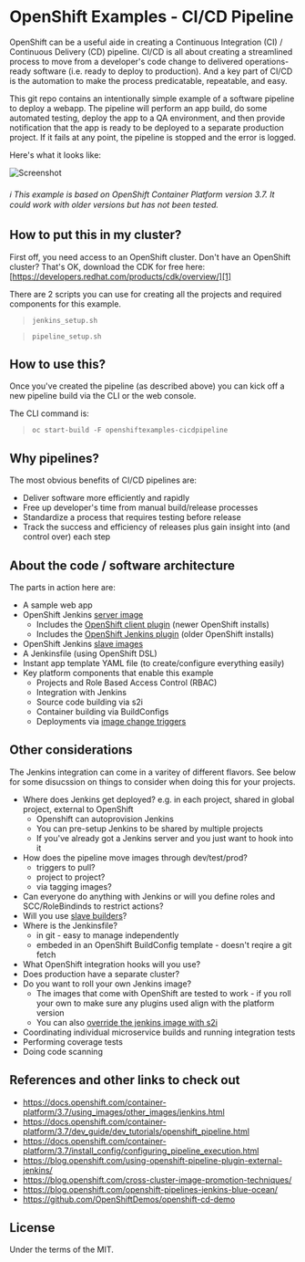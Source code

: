 # OpenShift Examples - CI/CD Pipeline
OpenShift can be a useful aide in creating a Continuous Integration (CI) / Continuous Delivery (CD) pipeline.  CI/CD is all about creating a streamlined process to move from a developer's code change to delivered operations-ready software (i.e. ready to deploy to production).  And a key part of CI/CD is the automation to make the process predicatable, repeatable, and easy.

This git repo contains an intentionally simple example of a software pipeline to deploy a webapp. The pipeline will perform an app build, do some automated testing, deploy the app to a QA environment, and then provide notification that the app is ready to be deployed to a separate production project.  If it fails at any point, the pipeline is stopped and the error is logged.

Here's what it looks like:

![Screenshot](./.screens/ocppipeline.gif)

###### :information_source: This example is based on OpenShift Container Platform version 3.7.  It could work with older versions but has not been tested.


## How to put this in my cluster?
First off, you need access to an OpenShift cluster.  Don't have an OpenShift cluster?  That's OK, download the CDK for free here: [https://developers.redhat.com/products/cdk/overview/][1]

There are 2 scripts you can use for creating all the projects and required components for this example.

 > `jenkins_setup.sh`

 > `pipeline_setup.sh`


## How to use this?
Once you've created the pipeline (as described above) you can kick off a new pipeline build via the CLI or the web console.

The CLI command is:
> `oc start-build -F openshiftexamples-cicdpipeline`


## Why pipelines?
The most obvious benefits of CI/CD pipelines are:
* Deliver software more efficiently and rapidly
* Free up developer's time from manual build/release processes
* Standardize a process that requires testing before release
* Track the success and efficiency of releases plus gain insight into (and control over) each step


## About the code / software architecture
The parts in action here are:
* A sample web app
* OpenShift Jenkins [server image](https://github.com/openshift/jenkins#installation)
	* Includes the [OpenShift client plugin](https://github.com/openshift/jenkins-client-plugin) (newer OpenShift installs)
	* Includes the [OpenShift Jenkins plugin](https://github.com/openshift/jenkins-plugin) (older OpenShift installs)
* OpenShift Jenkins [slave images](https://access.redhat.com/containers/#/search/jenkins%2520slave)
* A Jenkinsfile (using OpenShift DSL)
* Instant app template YAML file (to create/configure everything easily)
* Key platform components that enable this example
	* Projects and Role Based Access Control (RBAC)
	* Integration with Jenkins
	* Source code building via s2i
	* Container building via BuildConfigs
	* Deployments via [image change triggers][3]


## Other considerations
The Jenkins integration can come in a varitey of different flavors. See below for some disucssion on things to consider when doing this for your projects.
* Where does Jenkins get deployed? e.g. in each project, shared in global project, external to OpenShift
	* Openshift can autoprovision Jenkins
	* You can pre-setup Jenkins to be shared by multiple projects
	* If you've already got a Jenkins server and you just want to hook into it
* How does the pipeline move images through dev/test/prod?
	* triggers to pull?
	* project to project?
	* via tagging images?
* Can everyone do anything with Jenkins or will you define roles and SCC/RoleBindinds to restrict actions?
* Will you use [slave builders][4]?
* Where is the Jenkinsfile?
	* in git - easy to manage independently
	* embeded in an OpenShift BuildConfig template - doesn't reqire a git fetch
* What OpenShift integration hooks will you use?
* Does production have a separate cluster?
* Do you want to roll your own Jenkins image?
	* The images that come with OpenShift are tested to work - if you roll your own to make sure any plugins used align with the platform version
	* You can also [override the jenkins image with s2i][2]
* Coordinating individual microservice builds and running integration tests
* Performing coverage tests
* Doing code scanning


## References and other links to check out
* https://docs.openshift.com/container-platform/3.7/using_images/other_images/jenkins.html
* https://docs.openshift.com/container-platform/3.7/dev_guide/dev_tutorials/openshift_pipeline.html
* https://docs.openshift.com/container-platform/3.7/install_config/configuring_pipeline_execution.html
* https://blog.openshift.com/using-openshift-pipeline-plugin-external-jenkins/
* https://blog.openshift.com/cross-cluster-image-promotion-techniques/
* https://blog.openshift.com/openshift-pipelines-jenkins-blue-ocean/
* https://github.com/OpenShiftDemos/openshift-cd-demo


## License
Under the terms of the MIT.

[1]: https://developers.redhat.com/products/cdk/overview/
[2]: https://docs.openshift.com/container-platform/3.7/using_images/other_images/jenkins.html#jenkins-as-s2i-builder
[3]: https://docs.openshift.com/container-platform/3.7/dev_guide/builds/triggering_builds.html#image-change-triggers
[4]: https://docs.openshift.com/container-platform/3.7/using_images/other_images/jenkins.html#using-the-jenkins-kubernetes-plug-in-to-run-jobs
